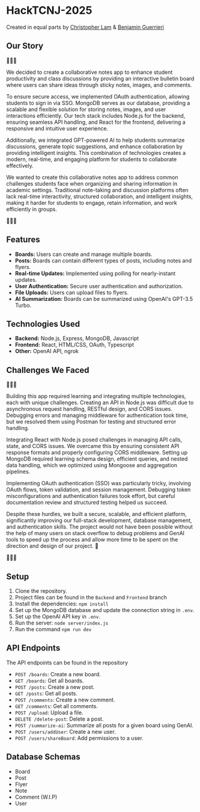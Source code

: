 # HackTCNJ-2025

Created in equal parts by [Christopher Lam](https://github.com/christopherlam1016) & [Benjamin Guerrieri](https://github.com/beng2004)

## Our Story
🚀🚀🚀

We decided to create a collaborative notes app to enhance student productivity and class discussions by providing an interactive bulletin board where users can share ideas through sticky notes, images, and comments.

To ensure secure access, we implemented OAuth authentication, allowing students to sign in via SSO. MongoDB serves as our database, providing a scalable and flexible solution for storing notes, images, and user interactions efficiently. Our tech stack includes Node.js for the backend, ensuring seamless API handling, and React for the frontend, delivering a responsive and intuitive user experience.

Additionally, we integrated GPT-powered AI to help students summarize discussions, generate topic suggestions, and enhance collaboration by providing intelligent insights. This combination of technologies creates a modern, real-time, and engaging platform for students to collaborate effectively.

We wanted to create this collaborative notes app to address common challenges students face when organizing and sharing information in academic settings. Traditional note-taking and discussion platforms often lack real-time interactivity, structured collaboration, and intelligent insights, making it harder for students to engage, retain information, and work efficiently in groups. 

🚀🚀🚀

## Features

*   **Boards:** Users can create and manage multiple boards.
*   **Posts:** Boards can contain different types of posts, including notes and flyers.
*   **Real-time Updates:** Implemented using polling for nearly-instant updates.
*   **User Authentication:** Secure user authentication and authorization.
*   **File Uploads:** Users can upload files to flyers.
*   **AI Summarization:** Boards can be summarized using OpenAI's GPT-3.5 Turbo.

## Technologies Used

*   **Backend:** Node.js, Express, MongoDB, Javascript
*   **Frontend:** React, HTML/CSS, OAuth, Typescript
*   **Other:** OpenAI API, ngrok

## Challenges We Faced
🔧🔧🔧

Building this app required learning and integrating multiple technologies, each with unique challenges. Creating an API in Node.js was difficult due to asynchronous request handling, RESTful design, and CORS issues. Debugging errors and managing middleware for authentication took time, but we resolved them using Postman for testing and structured error handling.

Integrating React with Node.js posed challenges in managing API calls, state, and CORS issues. We overcame this by ensuring consistent API response formats and properly configuring CORS middleware. Setting up MongoDB required learning schema design, efficient queries, and nested data handling, which we optimized using Mongoose and aggregation pipelines.

Implementing OAuth authentication (SSO) was particularly tricky, involving OAuth flows, token validation, and session management. Debugging token misconfigurations and authentication failures took effort, but careful documentation review and structured testing helped us succeed.

Despite these hurdles, we built a secure, scalable, and efficient platform, significantly improving our full-stack development, database management, and authentication skills. The project would not have been possible without the help of many users on stack overflow to debug problems and GenAI tools to speed up the process and allow more time to be spent on the direction and design of our project. 🚀

🔧🔧🔧

## Setup

1.  Clone the repository.
2.  Project files can be found in the `Backend` and `Frontend` branch
3.  Install the dependencies: `npm install`
4.  Set up the MongoDB database and update the connection string in `.env`.
5.  Set up the OpenAI API key in `.env`.
6.  Run the server: `node server/index.js`
7.  Run the command `npm run dev`

## API Endpoints

The API endpoints can be found in the repository
*   `POST /boards`: Create a new board.
*   `GET /boards`: Get all boards.
*   `POST /posts`: Create a new post.
*   `GET /posts`: Get all posts.
*   `POST /comments`: Create a new comment.
*   `GET /comments`: Get all comments.
*   `POST /upload`: Upload a file.
*   `DELETE /delete-post`: Delete a post.
*   `POST /summarize-ai`: Summarize all posts for a given board using GenAI.
*   `POST /users/addUser`: Create a new user.
*   `POST /users/shareBoard`: Add permissions to a user.

## Database Schemas

*   Board
*   Post
*   Flyer
*   Note
*   Comment (W.I.P)
*   User
